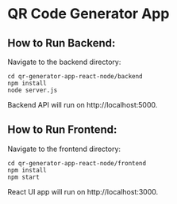 # QR Code Generator App

## How to Run Backend:

Navigate to the backend directory:
```
cd qr-generator-app-react-node/backend
npm install
node server.js
```

Backend API will run on http://localhost:5000.

## How to Run Frontend:

Navigate to the frontend directory:
```
cd qr-generator-app-react-node/frontend
npm install
npm start
```

React UI app will run on http://localhost:3000.